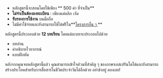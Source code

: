 - หลักสูตรนี้จะสอนโดยใช้เพียง ** 500 คำ ที่จำเป็น**
- **ไม่จำเป็นต้องลงทะเบียน** : เพียงแค่คลิก *เริ่ม*
- **รับรองการใช้งาน** บนมือถือ
- ไม่มีค่าใช้จ่ายและยังสามารถใช้ได้ฟรีใน**[โครงการอื่น ๆ ](https://github.com/Esperanto/kurso-zagreba-metodo)**

หลักสูตรนี้ประกอบด้วย **12 บทเรียน** โดยแต่ละบทจะประกอบไปด้วย

- บทอ่าน
- คำอธิบายไวยากรณ์
- แบบฝึกหัด

หลังจากคุณจบหลักสูตรนี้แล้ว คุณสามารถเข้าใจส่วนที่สำคัญ ๆ ของภาษาเอสเปรันโตได้และยังสามารถสร้างประโยคสำหรับการสื่อสารในชีวิตประจำวันได้อีกด้วย  อย่าช้าอยู่ ลองเลย!
